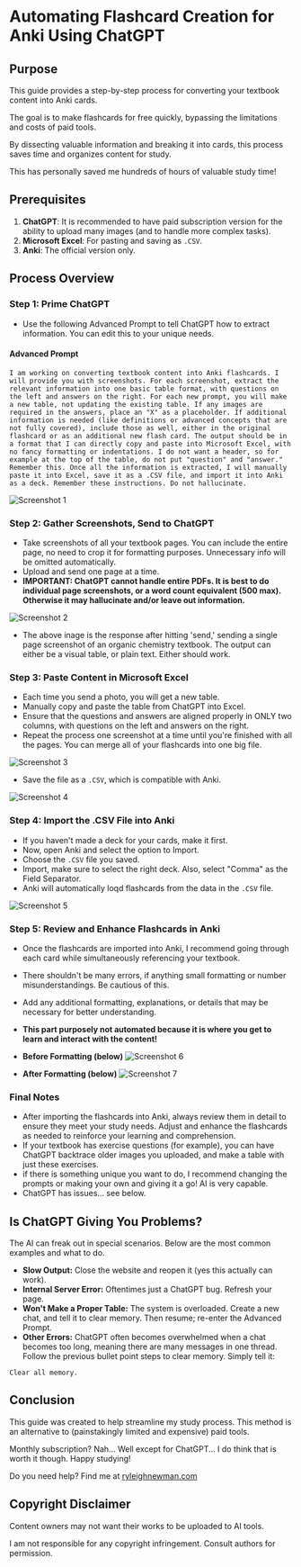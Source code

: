 
# Automating Flashcard Creation for Anki Using ChatGPT

## Purpose

This guide provides a step-by-step process for converting your textbook content into Anki cards.

The goal is to make flashcards for free quickly, bypassing the limitations and costs of paid tools.

By dissecting valuable information and breaking it into cards, this process saves time and organizes content for study.

This has personally saved me hundreds of hours of valuable study time!

## Prerequisites

1. **ChatGPT**: It is recommended to have paid subscription version for the ability to upload many images (and to handle more complex tasks).
2. **Microsoft Excel**: For pasting and saving as `.CSV`.
3. **Anki**: The official version only.

## Process Overview

### Step 1: Prime ChatGPT
- Use the following Advanced Prompt to tell ChatGPT how to extract information. You can edit this to your unique needs.

#### Advanced Prompt
```
I am working on converting textbook content into Anki flashcards. I will provide you with screenshots. For each screenshot, extract the relevant information into one basic table format, with questions on the left and answers on the right. For each new prompt, you will make a new table, not updating the existing table. If any images are required in the answers, place an "X" as a placeholder. If additional information is needed (like definitions or advanced concepts that are not fully covered), include those as well, either in the original flashcard or as an additional new flash card. The output should be in a format that I can directly copy and paste into Microsoft Excel, with no fancy formatting or indentations. I do not want a header, so for example at the top of the table, do not put "question" and "answer." Remember this. Once all the information is extracted, I will manually paste it into Excel, save it as a .CSV file, and import it into Anki as a deck. Remember these instructions. Do not hallucinate.
```

![Screenshot 1](images/1.png)
### Step 2: Gather Screenshots, Send to ChatGPT
- Take screenshots of all your textbook pages. You can include the entire page, no need to crop it for formatting purposes. Unnecessary info will be omitted automatically.
- Upload and send one page at a time.
- **IMPORTANT: ChatGPT cannot handle entire PDFs. It is best to do individual page screenshots, or a word count equivalent (500 max). Otherwise it may hallucinate and/or leave out information.**
  
![Screenshot 2](images/2.png)
- The above inage is the response after hitting 'send,' sending a single page screenshot of an organic chemistry textbook. The output can either be a visual table, or plain text. Either should work.

### Step 3: Paste Content in Microsoft Excel

- Each time you send a photo, you will get a new table.
- Manually copy and paste the table from ChatGPT into Excel.
- Ensure that the questions and answers are aligned properly in ONLY two columns, with questions on the left and answers on the right.
- Repeat the process one screenshot at a time until you're finished with all the pages. You can merge all of your flashcards into one big file.

![Screenshot 3](images/3.png)

- Save the file as a `.CSV`, which is compatible with Anki.

![Screenshot 4](images/4.png)

### Step 4: Import the .CSV File into Anki
- If you haven't made a deck for your cards, make it first.
- Now, open Anki and select the option to Import.
- Choose the `.CSV` file you saved.
- Import, make sure to select the right deck. Also, select "Comma" as the Field Separator.
- Anki will automatically loqd flashcards from the data in the `.CSV` file.

![Screenshot 5](images/5.png)

### Step 5: Review and Enhance Flashcards in Anki
- Once the flashcards are imported into Anki, I recommend going through each card while simultaneously referencing your textbook.
- There shouldn't be many errors, if anything small formatting or number misunderstandings. Be cautious of this.
- Add any additional formatting, explanations, or details that may be necessary for better understanding.
- **This part purposely not automated because it is where you get to learn and interact with the content!**

- **Before Formatting (below)**
![Screenshot 6](images/6.png)

- **After Formatting (below)**
![Screenshot 7](images/7.png)

### Final Notes
- After importing the flashcards into Anki, always review them in detail to ensure they meet your study needs. Adjust and enhance the flashcards as needed to reinforce your learning and comprehension.
- If your textbook has exercise questions (for example), you can have ChatGPT backtrace older images you uploaded, and make a table with just these exercises.
- if there is something unique you want to do, I recommend changing the prompts or making your own and giving it a go! AI is very capable.
- ChatGPT has issues... see below.

## Is ChatGPT Giving You Problems?
The AI can freak out in special scenarios. Below are the most common examples and what to do.
- **Slow Output:** Close the website and reopen it (yes this actually can work).
- **Internal Server Error:** Oftentimes just a ChatGPT bug. Refresh your page.
- **Won't Make a Proper Table:** The system is overloaded. Create a new chat, and tell it to clear memory. Then resume; re-enter the Advanced Prompt.
- **Other Errors:** ChatGPT often becomes overwhelmed when a chat becomes too long, meaning there are many messages in one thread. Follow the previous bullet point steps to clear memory. Simply tell it:
```
Clear all memory.
```

## Conclusion

This guide was created to help streamline my study process. This method is an alternative to (painstakingly limited and expensive) paid tools. 

Monthly subscription? Nah... Well except for ChatGPT... I do think that is worth it though. Happy studying!

Do you need help? Find me at [ryleighnewman.com](https://ryleighnewman.com)

## Copyright Disclaimer

Content owners may not want their works to be uploaded to AI tools. 

I am not responsible for any copyright infringement. Consult authors for permission.
